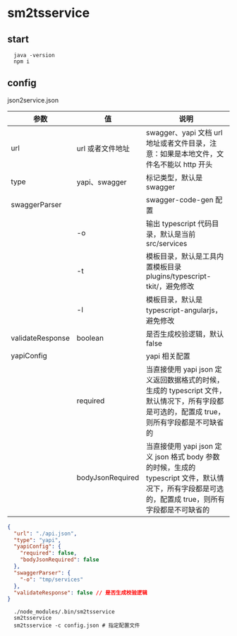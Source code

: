 # sm2tsservice

## start

```shell
  java -version
  npm i
```

## config

json2service.json

| 参数             | 值               | 说明                                                                                                                                               |
| ---------------- | ---------------- | -------------------------------------------------------------------------------------------------------------------------------------------------- |
| url              | url 或者文件地址 | swagger、yapi 文档 url 地址或者文件目录，注意：如果是本地文件，文件名不能以 http 开头                                                              |
| type             | yapi、swagger    | 标记类型，默认是 swagger                                                                                                                           |
| swaggerParser    |                  | swagger-code-gen 配置                                                                                                                              |
|                  | -o               | 输出 typescript 代码目录，默认是当前 src/services                                                                                                  |
|                  | -t               | 模板目录，默认是工具内置模板目录 plugins/typescript-tkit/，避免修改                                                                                |
|                  | -l               | 模板目录，默认是 typescript-angularjs，避免修改                                                                                                    |
| validateResponse | boolean          | 是否生成校验逻辑，默认 false                                                                                                                       |
| yapiConfig       |                  | yapi 相关配置                                                                                                                                      |
|                  | required         | 当直接使用 yapi json 定义返回数据格式的时候，生成的 typescript 文件，默认情况下，所有字段都是可选的，配置成 true，则所有字段都是不可缺省的         |
|                  | bodyJsonRequired | 当直接使用 yapi json 定义 json 格式 body 参数的时候，生成的 typescript 文件，默认情况下，所有字段都是可选的，配置成 true，则所有字段都是不可缺省的 |

```json
{
  "url": "./api.json",
  "type": "yapi",
  "yapiConfig": {
    "required": false,
    "bodyJsonRequired": false
  },
  "swaggerParser": {
    "-o": "tmp/services"
  },
  "validateResponse": false // 是否生成校验逻辑
}
```

```shell
  ./node_modules/.bin/sm2tsservice
  sm2tsservice
  sm2tsservice -c config.json # 指定配置文件
```
